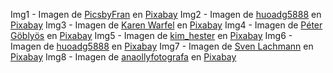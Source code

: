 Img1 - Imagen de <a href="https://pixabay.com/es/users/picsbyfran-6087762/?utm_source=link-attribution&amp;utm_medium=referral&amp;utm_campaign=image&amp;utm_content=2785074">PicsbyFran</a> en <a href="https://pixabay.com/es/?utm_source=link-attribution&amp;utm_medium=referral&amp;utm_campaign=image&amp;utm_content=2785074">Pixabay</a>
Img2 - Imagen de <a href="https://pixabay.com/es/users/huoadg5888-8934889/?utm_source=link-attribution&amp;utm_medium=referral&amp;utm_campaign=image&amp;utm_content=4415649">huoadg5888</a> en <a href="https://pixabay.com/es/?utm_source=link-attribution&amp;utm_medium=referral&amp;utm_campaign=image&amp;utm_content=4415649">Pixabay</a>
Img3 - Imagen de <a href="https://pixabay.com/es/users/3194556-3194556/?utm_source=link-attribution&amp;utm_medium=referral&amp;utm_campaign=image&amp;utm_content=1903313">Karen Warfel</a> en <a href="https://pixabay.com/es/?utm_source=link-attribution&amp;utm_medium=referral&amp;utm_campaign=image&amp;utm_content=1903313">Pixabay</a>
Img4 - Imagen de <a href="https://pixabay.com/es/users/vizslafotozas-9868721/?utm_source=link-attribution&amp;utm_medium=referral&amp;utm_campaign=image&amp;utm_content=3277416">Péter Göblyös</a> en <a href="https://pixabay.com/es/?utm_source=link-attribution&amp;utm_medium=referral&amp;utm_campaign=image&amp;utm_content=3277416">Pixabay</a>
Img5 - Imagen de <a href="https://pixabay.com/es/users/kim_hester-3648659/?utm_source=link-attribution&amp;utm_medium=referral&amp;utm_campaign=image&amp;utm_content=1785760">kim_hester</a> en <a href="https://pixabay.com/es/?utm_source=link-attribution&amp;utm_medium=referral&amp;utm_campaign=image&amp;utm_content=1785760">Pixabay</a>
Img6 - Imagen de <a href="https://pixabay.com/es/users/huoadg5888-8934889/?utm_source=link-attribution&amp;utm_medium=referral&amp;utm_campaign=image&amp;utm_content=3715733">huoadg5888</a> en <a href="https://pixabay.com/es/?utm_source=link-attribution&amp;utm_medium=referral&amp;utm_campaign=image&amp;utm_content=3715733">Pixabay</a>
Img7 - Imagen de <a href="https://pixabay.com/es/users/seaq68-4191072/?utm_source=link-attribution&amp;utm_medium=referral&amp;utm_campaign=image&amp;utm_content=3042751">Sven Lachmann</a> en <a href="https://pixabay.com/es/?utm_source=link-attribution&amp;utm_medium=referral&amp;utm_campaign=image&amp;utm_content=3042751">Pixabay</a>
Img8 - Imagen de <a href="https://pixabay.com/es/users/anaollyfotografa-12804112/?utm_source=link-attribution&amp;utm_medium=referral&amp;utm_campaign=image&amp;utm_content=7101015">anaollyfotografa</a> en <a href="https://pixabay.com/es/?utm_source=link-attribution&amp;utm_medium=referral&amp;utm_campaign=image&amp;utm_content=7101015">Pixabay</a>
